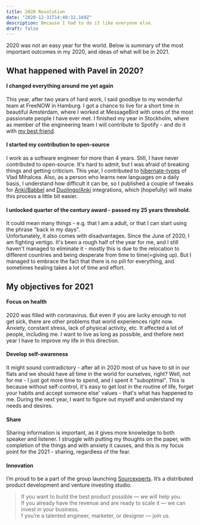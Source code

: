 ```yaml
---
title: 2020 Resolution
date: "2020-12-31T14:40:32.169Z"
description: Because I had to do it like everyone else.
draft: false
---
```


2020 was not an easy year for the world. Below is summary of the most important outcomes in my 2020, and ideas of what will be in 2021.

## What happened with Pavel in 2020?

#### I changed everything around me yet again
This year, after two years of hard work, I said goodbye to my wonderful team at FreeNOW in Hamburg. I got a chance to live for a short time in beautiful Amsterdam, where I worked at MessageBird with ones of the most passionate people I have ever met. I finished my year in Stockholm, where as member of the engineering team I will contribute to Spotify - and do it with [my best friend](https://lyamkin.com/).

#### I started my contribution to open-source
I work as a software engineer for more than 4 years. Still, I have never contributed to open-source. It's hard to admit, but I was afraid of breaking things and getting criticism. This year, I contributed to [hibernate-types](https://github.com/vladmihalcea/hibernate-types) of Vlad Mihalcea. Also, as a person who learns new languages on a daily basis, I understand how difficult it can be, so I published a couple of tweaks for [Anki/Babbel](https://github.com/pavelgordon/babbel2anki-chrome-extension) and [Duolingo/Anki](https://github.com/pavelgordon/duolingo2anki-chrome-extension) integrations, which (hopefully) will make this process a little bit easier.

#### I unlocked quarter of the century award -  passed my 25 years threshold. 
It could mean many things - e.g. that I am a adult, or that I can start using the phrase "back in my days".   
Unfortunately, it also comes with disadvantages. Since the June of 2020, I am fighting vertigo. It's been a rough half of the year for me, and I still haven't managed to eliminate it - mostly this is due to the relocation to different countries and being desperate from time to time(=giving up). But I managed to embrace the fact that there is no pill for everything, and sometimes healing takes a lot of time and effort.

## My objectives for 2021
#### Focus on health
2020 was filled with coronavirus. But even if you are lucky enough to not get sick, there are other problems that world experiences right now. Anxiety, constant stress, lack of physical activity, etc. It affected a lot of people, including me. I want to live as long as possible, and thefore next year I have to improve my life in this direction.
#### Develop self-awareness
It might sound contradictory - after all in 2020 most of us have to sit in our flats and we should have all time in the world for ourselves, right? Well, not for me - I just got more time to spend, and I spent it "suboptimal". This is because without self-control, it's easy to get lost in the routine of life, forget your habits and accept someone else' values - that's what has happened to me.
During the next year, I want to figure out myself and understand my needs and desires. 

#### Share
Sharing information is important, as it gives more knowledge to both speaker and listener. I struggle with putting my thoughts on the paper, with completion of the things and with anxiety it causes, and this is my focus point for the 2021 - sharing, regardless of the fear.

#### Innovation
I’m proud to be a part of the group launching [Sourcexperts](https://sourcexperts.com/). It’s a distributed product development and venture investing studio.

>If you want to build the best product possible — we will help you.  
>If you already have the revenue and are ready to scale it — we can invest in your business.  
>f you’re a talented engineer, marketer, or designer — join us.